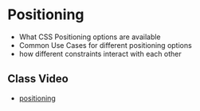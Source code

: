 # Positioning

- What CSS Positioning options are available
- Common Use Cases for different positioning options
- how different constraints interact with each other


## Class Video

- [positioning](https://www.loom.com/share/ed2235247971477cb1536ad064e05fc5?sid=0843c97b-9e76-49f5-b655-9a7c93450f69)
